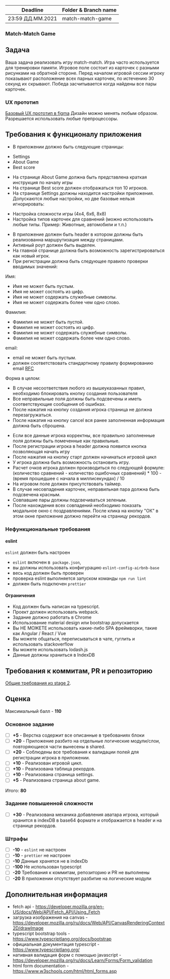 | Deadline  | Folder & Branch name |
|-----------|-------------|
| 23:59 ДД.ММ.2021 | match-match-game |

### Match-Match Game 

## Задача

Ваша задача реализовать игру match-match. Игра часто используется для тренировки памяти. Игровое поле состоит из карточек
с разными рисунками на обратной стороне. Перед началом игровой сессии игроку показывают расположение всех парных карточек, по
истечению 30 секунд их скрывают. Победа засчитывается когда найдены все пары карточек.

### UX прототип

[Базовый UX прототип в figma](https://www.figma.com/file/nE1hG7VIpX8mQ0BbPEF29I/Match-match-game?node-id=1%3A1960)
Дизайн можно менять любым образом. 
Разрешается использовать любые препроцессоры.

## Требования к функционалу приложения

* В приложении должно быть следующие страницы: 
- Settings
- About Game
- Best score
* На странице About Game должна быть представлена краткая инструкция по началу игры
* На странице Best score должен отображаться топ 10 игроков.
* На странице Settings должны находится настройки приложения. Допускаются любые настройки, но две базовые нельзя игнорировать:
- Настройка сложности игры (4х4, 6х6, 8х8)
- Настройка типов карточек для сравнений (можно использовать любые типы. Пример: Животные, автомобили и т.п.)

* В приложение должен быть header в котором должны быть реализованна маршрутизация между страницами.
* Активный роут должен быть выделен.
* На главной странице должна быть возможность зарегистрироваться как новый игрок.
* При регистрации должна быть следующее правило проверки вводимых значений:

Имя: 

- Имя не может быть пустым.
- Имя не может состоять из цифр.
- Имя не может содержать служебные символы.
- Имя не может содержать более чем одно слово.  

Фамилия: 

- Фамилия не может быть пустой.
- Фамилия не может состоять из цифр.
- Фамилия не может содержать служебные символы.
- Фамилия не может содержать более чем одно слово.  

email: 

- email не может быть пустым.
- должен соответствовать стандартному правилу формированию email [RFC](https://en.wikipedia.org/wiki/Email_address#Standards_documents)

Форма в целом: 

- В случае несоответствия любого из вышеуказанных правил, необходимо блокировать кнопку создания пользователя
- Все неправильные поля должны быть подсвечены и иметь соответствующие сообщения об ошибках.
- После нажатия на кнопку создания игрока страница не должна перезагружаться.
- После нажатия на кнопку cancel вся ранее заполненная информация должна быть сброшена.

* Если все данные игрока корректны, все правильно заполненные поля должны быть помеченные как правильные.
* После регистрации игрока в header должна появится кнопка позволяющая начать игру
* После нажатия на кнопку старт должен начинаться игровой цикл
* У игрока должна быть возможность остановить игру. 
* Расчет очков игрока должен производиться по следующей формуле: (количество сравнений - количество ошибочных сравнений) * 100 - (время прошедшее с начала в миллисекундах) / 10 
* На игровом поле должен присутствовать таймер.
* В случае несовпадения карточек, неправильная пара должна быть подсвечена красным.
* Совпавшие пары должны подсвечиваться зеленым.
* После нахождения всех совпадений необходимо показать модальное окно с поздравлениями. После клика на кнопку "ОК" в этом окне
приложение должно перейти на страницу рекордов.

### Нефункциональные требования
#### eslint
`eslint` должен быть настроен

- `eslint` включен в` package.json`,
- вы должны использовать конфигурацию `eslint-config-airbnb-base`
- весь код должен быть проверен
- проверка eslint выполняется запуском команды `npm run lint`
- должен быть подключен `prettier`

#### Ограничения
- Код должен быть написан на typescript.
- Проект должен использовать webpack.
- Задание должно работать в Chrome
- Использование material design или bootstrap допускается
- Вы НЕ МОЖЕТЕ использовать какие-либо SPA фреймворки, такие как Angular / React / Vue
- Вы можете общаться, переписываться в чате, гуглить и использовать stackoverflow
- Вы можете использовать lodash.js
- Данные должны храниться в IndexDB

## Требования к коммитам, PR и репозиторию

[Общие требования из stage 2](https://github.com/rolling-scopes-school/docs/blob/master/docs/stage2.md).

## Оценка

Максимальный балл - **110**

### Основное задание

- [ ] **+5** - Верстка содержит все описанные в требованиях блоки
- [ ] **+20** - Приложение разбито на отдельные логические модули/слои, повторяющиеся части вынесены в shared.
- [ ] **+20** - Соблюдены все требования к валидации полей для регистрации игрока в приложении.
- [ ] **+10** - Реализован игровой цикл.
- [ ] **+10** - Реализована таблица рекордов.
- [ ] **+10** - Реализована страница settings.
- [ ] **+5** - Реализована страница about game.

Итого: **80**

### Задание повышенной сложности
- [ ] **+30** - Реализована механика добавления аватара игрока, который хранится в indexDB в base64 формате и отображается в header и на странице рекордов.

### Штрафы
- [ ] **-10** - `eslint` не настроен
- [ ] **-10** - `prettier` не настроен
- [ ] **-10** Данные хранятся не в indexDb
- [ ] **-100** Не использован typescript
- [ ] **-20** Требования к коммитам, репозиторию и PR не выполнены
- [ ] **-20** В приложении отсутствует разбитие на логические модули

## Дополнительная информация
- fetch api - https://developer.mozilla.org/en-US/docs/Web/API/Fetch_API/Using_Fetch
- загрузка изображения на canvas - https://developer.mozilla.org/ru/docs/Web/API/CanvasRenderingContext2D/drawImage
- typescript bootstrap tools - https://www.typescriptlang.org/docs/bootstrap
- официальная документация typescript - https://www.typescriptlang.org/
- нативная валидация форм с помощью javascript - https://developer.mozilla.org/ru/docs/Learn/Forms/Form_validation
- html form documentation - https://www.w3schools.com/html/html_forms.asp
